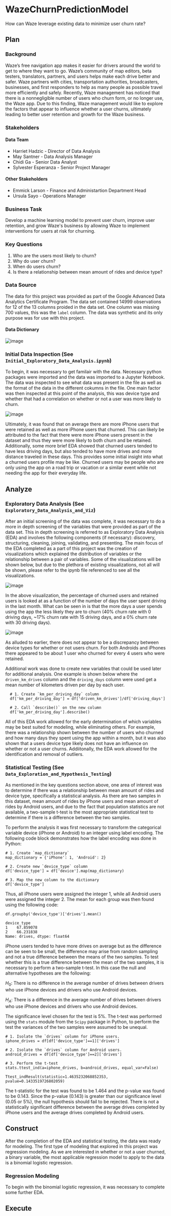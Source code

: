 # WazeChurnPredictionModel
How can Waze leverage existing data to minimize user churn rate?

## Plan
### Background
Waze’s free navigation app makes it easier for drivers around the world to get to where they want to go. Waze’s community of map editors, beta testers, translators, partners, and users helps make each drive better and safer. Waze partners with cities, transportation authorities, broadcasters, businesses, and first responders to help as many people as possible travel more efficiently and safely. Recently, Waze management has noticed that there is a nonnegligible number of users who churn form, or no longer use, the Waze app. Due to this finding, Waze management would like to explore the factors that appear to influence whether a user churns, ultimately leading to better user retention and growth for the Waze business.

### Stakeholders

#### Data Team
* Harriet Hadzic - Director of Data Analysis
* May Santner - Data Analysis Manager
* Chidi Ga - Senior Data Analyst
* Sylvester Esperanza - Senior Project Manager

#### Other Stakeholders
* Emmick Larson - Finance and Administartion Department Head
* Ursula Sayo - Operations Manager

### Business Task
Develop a machine learning model to prevent user churn, improve user retention, and grow Waze's business by allowing Waze to implement interventions for users at risk for churning.

### Key Questions
1. Who are the users most likely to churn?
2. Why do user churn?
3. When do users churn?
4. Is there a relationship between mean amount of rides and device type?

### Data Source
The data for this project was provided as part of the Google Advanced Data Analytics Certificate Program. The data set contained 14999 observations for 12 of the 13 columns proided in the data set. One column was missing 700 values, this was the `label` column. The data was synthetic and its only purpose was for use with this project.
#### Data Dictionary
![image](https://github.com/user-attachments/assets/e2e0ea5e-6f5f-4ebf-af27-3c14373f4dd6)


### Initial Data Inspection (See `Initial_Exploratory_Data_Analysis.ipynb`)
To begin, it was necessary to get familair with the data. Necessary python packages were imported and the data was imported to a Jupyter Notebook. The data was inspected to see what data was present in the file as well as the format of the data in the different cokumns in the file. One main factor was then inspected at this point of the analysis, this was device type and whether that had a correlation on whether or not a user was more likely to churn. 

![image](https://github.com/user-attachments/assets/eb9fd339-dbe8-4efc-aa2f-82ba325d0d2c)

Ultimately, it was found that on average there are more iPhone users that were retained as well as more iPhone users that churned. This can likely be attributed to the fact that there were more iPhone users present in the dataset and thus they were more likely to both churn and be retained. Additionally, some more brief EDA showed that churned users tended to have less driving days, but also tended to have more drives and more distance traveled in these days. This provides some initial insight into what a churned users profile may be like. Churned users may be people who are only using the app on a road trip or vacation or a similar event while not needing the app for their everyday life.

## Analyze
### Exploratory Data Analysis (See `Exploratory_Data_Analysis_and_Viz`)
After an initial screening of the data was complete, it was necessary to do a more in depth screening of the variables that were provided as part of the data set. This in depth screening is referred to as Exploratory Data Analysis (EDA) and involves the following components (if necessary): discovery, structuring, cleaning, joining, validating, and presenting. The main focus of the EDA completed as a part of this project was the creation of visualizations which explained the distribution of variables or the relationship between a pair of variables. Some of the visualizations will be shown below, but due to the plethora of existing visualizations, not all will be shown, please refer to the ipynb file referenced to see all the visualizations.

![image](https://github.com/user-attachments/assets/09f034bd-e907-4006-84d4-66b1edfe8e03)

In the above visualization, the percentage of churned users and retained users is looked at as a function of the number of days the user spent driving in the last month. What can be seen in is that the more days a user spends using the app the less likely they are to churn (40% churn rate with 0 driving days, ~17% churn rate with 15 driving days, and a 0% churn rate with 30 driving days). 

![image](https://github.com/user-attachments/assets/7edf09c4-d9fe-43ff-8d2e-b19980328ba9)

As alluded to earlier, there does not appear to be a discrepancy between device types for whether or not users churn. For both Androids and iPhones there appeared to be about 1 user who churned for every 4 users who were retained.

Additional work was done to create new variables that could be used later for additional analysis. One example is shown below where the `driven_km_drives` column and the `driving_days` column were used get a mean number of kilometers driven per day by each user.

  ```
    # 1. Create `km_per_driving_day` column
    df['km_per_driving_day'] = df['driven_km_drives']/df['driving_days']

    # 2. Call `describe()` on the new column
    df['km_per_driving_day'].describe()
```
All of this EDA work allowed for the early determination of which variables may be best suited for modeling, while eliminating others. For example, there was a relationship shown between the number of users who churned and how many days they spent using the app within a month, but it was also shown that a users device type likely does not have an influence on whether or not a user churns. Addiitonally, the EDA work allowed for the identification and removal of outliers.

### Statistical Testing (See `Data_Exploration_and_Hypothesis_Testing`)
As mentioned in the key questions section above, one area of interest was to determine if there was a relationship between mean amount of rides and device type, specifically a statistical analysis. As there are two samples in this dataset, mean amount of rides by iPhone users and mean amount of rides by Android users, and due to the fact that population statistics are not available, a two-sample t-test is the most appropriate statistical test to determine if there is a difference between the two samples.

To perform the analysis it was first necessary to transform the categorical variable device (iPhone or Android) to an integer using label encoding. The following code block demonstrates how the label encoding was done in Python:

```
# 1. Create `map_dictionary`
map_dictionary = {'iPhone': 1, 'Android': 2}

# 2. Create new `device_type` column
df['device_type'] = df['device'].map(map_dictionary)

# 3. Map the new column to the dictionary
df['device_type']
```

Thus, all iPhone users were assigned the integer 1, while all Android users were assigned the integer 2. The mean for each group was then found using the following code:

```
df.groupby('device_type')['drives'].mean()
```
```
device_type
1    67.859078
2    66.231838
Name: drives, dtype: float64
```

iPhone users tended to have more drives on average but as the difference can be seen to be small, the difference may arise from random sampling and not a true difference between the means of the two samples. To test whether this is a true difference between the mean of the two samples, it is necessary to perform a two-sample t-test. In this case the null and alternative hypotheses are the following:

  $H_0$: There is no difference in the average number of drives between drivers who use iPhone devices and drivers who use Android devices.

  $H_A$: There is a difference in the average number of drives between drivers who use iPhone devices and drivers who use Android devices.

The significance level chosen for the test is 5%. The t-test was performed using the `stats` module from the `Scipy` package in Python, to perform the test the variances of the two samples were assumed to be unequal.

```
# 1. Isolate the `drives` column for iPhone users.
iphone_drives = df[df['device_type']==1]['drives']

# 2. Isolate the `drives` column for Android users.
android_drives = df[df['device_type']==2]['drives']

# 3. Perform the t-test
stats.ttest_ind(a=iphone_drives, b=android_drives, equal_var=False)
```
```
Ttest_indResult(statistic=1.4635232068852353, pvalue=0.1433519726802059)
```

The t-statistic for the test was found to be 1.464 and the p-value was found to be 0.143. Since the p-value (0.143) is greater than our significance level (0.05 or 5%), the null hypothesis should fail to be rejected. There is not a statistically significant difference between the average drives completed by iPhone users and the average drives completed by Android users.

## Construct

After the completion of the EDA and statistical testing, the data was ready for modeling. The first type of modeling that explored in this project was regression modeling. As we are interested in whether or not a user churned, a binary variable, the most applicable regression model to apply to the data is a binomial logistic regression.

### Regression Modeling

To begin with the binomial logistic regression, it was necessary to complete some further EDA.

## Execute
